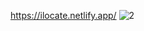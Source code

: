 https://ilocate.netlify.app/
![2](https://user-images.githubusercontent.com/69008045/226133730-0441f07e-0a53-4d8e-8d49-5a5e45dffebc.png)
